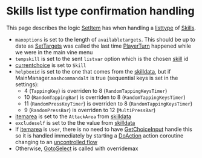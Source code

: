 # Skills list type confirmation handling
This page describes the logic [SetItem](../SetItem.md) has when handling a [listtype](../../../ItemList/listtype.md) of [Skills](../../../ItemList/List%20Types%20Group%20Details/Skills%20List%20Type.md).

- `maxoptions` is set to the length of `availabletargets`. This should be up to date as [SetTargets](../../Actors%20states/Targetting/SetTargets.md) was called the last time [PlayerTurn](../../Battle%20flow/PlayerTurn.md) happened while we were in the main vine menu
- `tempskill` is set to the sent `listvar` option which is the chosen [skill](../../../Enums%20and%20IDs/Skills.md) id
- [currentchoice](../Actions.md) is set to `Skill`
- `helpboxid` is set to the one that comes from the [skilldata](../../../TextAsset%20Data/Skills%20data.md#skilldata), but if MainManager.`mashcommandalt` is true (sequential keys is set in the settings):
    - 4 (`TappingKey`) is overriden to 8 (`RandomTappingKeysTimer`)
    - 10 (`RandomTappingBar`) is overriden to 8 (`RandomTappingKeysTimer`)
    - 11 (`RandomPressKeyTimer`) is overriden to 8 (`RandomTappingKeysTimer`)
    - 9 (`RandomPressBar`) is overriden to 12 (`MultiPressBar`)
- [itemarea](../../Player%20UI/AttackArea.md) is set to the `AttackArea` from [skilldata](../../../TextAsset%20Data/Skills%20data.md)
- `excludeself` is set to the the value from [skilldata](../../../TextAsset%20Data/Skills%20data.md)
- If [itemarea](../../Player%20UI/AttackArea.md) is `User`, there is no need to have [GetChoiceInput](../GetChoiceInput.md) handle this so it is handled immediately by starting a [DoAction](../../Battle%20flow/Action%20coroutines/DoAction.md) action coroutine changing to an [uncontrolled flow](../../Battle%20flow/Update%20flows/Uncontrolled%20flow.md)
- Otherwise, [GotoSelect](../GotoSelect.md) is called with overridemax
